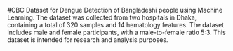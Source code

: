 #CBC Dataset for Dengue Detection of Bangladeshi people using Machine Learning.
The dataset was collected from two hospitals in Dhaka, containing a total of 320 samples and 14 hematology features. 
The dataset includes male and female participants, with a male-to-female ratio 5:3. 
This dataset is intended for research and analysis purposes.
